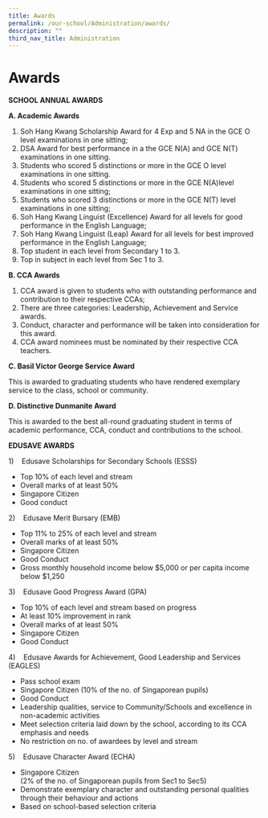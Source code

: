 ```yaml
---
title: Awards
permalink: /our-school/Administration/awards/
description: ""
third_nav_title: Administration
---
```

# Awards

**SCHOOL ANNUAL AWARDS**

**A. Academic Awards**

1.  Soh Hang Kwang Scholarship Award for 4 Exp and 5 NA in the GCE O level examinations in one sitting;
2.  DSA Award for best performance in a the GCE N(A) and GCE N(T) examinations in one sitting.
3.  Students who scored 5 distinctions or more in the GCE O level examinations in one sitting.
4.  Students who scored 5 distinctions or more in the GCE N(A)level examinations in one sitting;
5.  Students who scored 3 distinctions or more in the GCE N(T) level examinations in one sitting;
6.  Soh Hang Kwang Linguist (Excellence) Award for all levels for good performance in the English Language;
7.  Soh Hang Kwang Linguist (Leap) Award for all levels for best improved performance in the English Language;
8.  Top student in each level from Secondary 1 to 3.
9.  Top in subject in each level from Sec 1 to 3.


**B. CCA Awards**

1.  CCA award is given to students who with outstanding performance and contribution to their respective CCAs;
2.  There are three categories: Leadership, Achievement and Service awards.
3.  Conduct, character and performance will be taken into consideration for this award.
4.  CCA award nominees must be nominated by their respective CCA teachers.

**C. Basil Victor George Service Award**

This is awarded to graduating students who have rendered exemplary service to the class, school or community.

**D. Distinctive Dunmanite Award**

This is awarded to the best all-round graduating student in terms of academic performance, CCA, conduct and contributions to the school.


**EDUSAVE AWARDS**

1)    Edusave Scholarships for Secondary Schools (ESSS)

*   Top 10% of each level and stream
*   Overall marks of at least 50%
*   Singapore Citizen
*   Good conduct

2)    Edusave Merit Bursary (EMB)

*   Top 11% to 25% of each level and stream
*   Overall marks of at least 50%
*   Singapore Citizen
*   Good Conduct
*   Gross monthly household income below $5,000 or per capita income below $1,250

3)    Edusave Good Progress Award (GPA)

*   Top 10% of each level and stream based on progress
*   At least 10% improvement in rank
*   Overall marks of at least 50%
*   Singapore Citizen
*   Good Conduct

4)    Edusave Awards for Achievement, Good Leadership and Services (EAGLES)

*   Pass school exam
*   Singapore Citizen (10% of the no. of Singaporean pupils)
*   Good Conduct
*   Leadership qualities, service to Community/Schools and excellence in non-academic activities
*   Meet selection criteria laid down by the school, according to its CCA emphasis and needs
*   No restriction on no. of awardees by level and stream

5)    Edusave Character Award (ECHA)

*   Singapore Citizen  
    (2% of the no. of Singaporean pupils from Sec1 to Sec5) 
*   Demonstrate exemplary character and outstanding personal qualities through their behaviour and actions
*   Based on school-based selection criteria